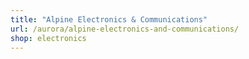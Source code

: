 ```yaml
---
title: "Alpine Electronics & Communications"
url: /aurora/alpine-electronics-and-communications/
shop: electronics
---
```

